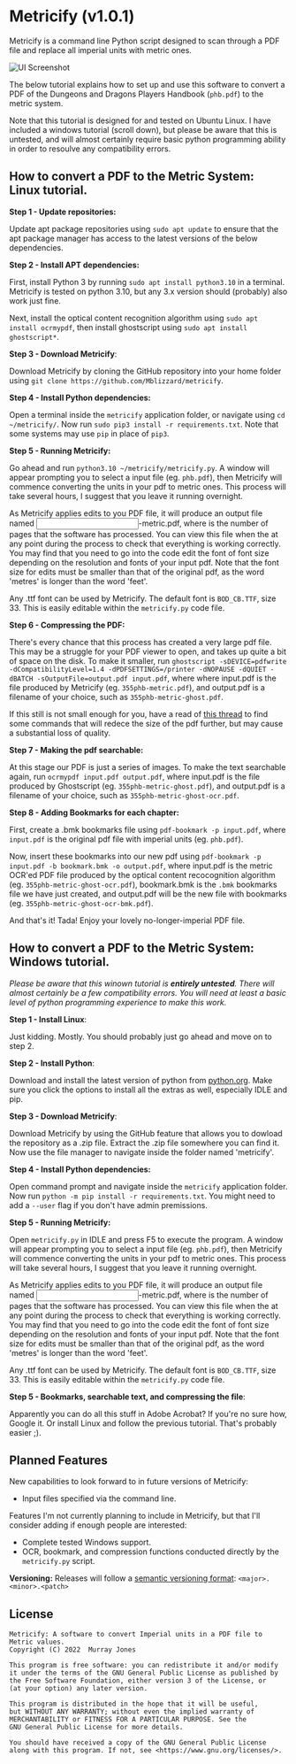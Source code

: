Metricify (v1.0.1)
==================

Metricify is a command line Python script designed to scan through a PDF file and replace all imperial units with metric ones. 

![UI Screenshot](https://github.com/Mblizzard/metricify/blob/main/Screenshot.png)

The below tutorial explains how to set up and use this software to convert a PDF of the Dungeons and Dragons Players Handbook (`phb.pdf`) to the metric system.

Note that this tutorial is designed for and tested on Ubuntu Linux. I have included a windows tutorial (scroll down), but please be aware that this is untested, and will almost certainly require basic python programming ability in order to resoulve any compatibility errors.


How to convert a PDF to the Metric System: Linux tutorial.
----------------------------------------------------------

**Step 1 - Update repositories:** 

Update apt package repositories using `sudo apt update` to ensure that the apt package manager has access to the latest versions of the below dependencies.

**Step 2 - Install APT dependencies:** 

First, install Python 3 by running `sudo apt install python3.10` in a terminal. Metricify is tested on python 3.10, but any 3.x version should (probably) also work just fine.

Next, install the optical content recognition algorithm using `sudo apt install ocrmypdf`, then install ghostscript using `sudo apt install ghostscript*`.

**Step 3 - Download Metricify**: 

Download Metricify by cloning the GitHub repository into your home folder using `git clone https://github.com/Mblizzard/metricify`.

**Step 4 - Install Python dependencies:** 

Open a terminal inside the `metricify` application folder, or navigate using `cd ~/metricify/`. Now run `sudo pip3 install -r requirements.txt`. Note that some systems may use `pip` in place of `pip3`.

**Step 5 - Running Metricify:** 

Go ahead and run `python3.10 ~/metricify/metricify.py`. A window will appear prompting you to select a input file (eg. `phb.pdf`), then Metricify will commence converting the units in your pdf to metric ones. This process will take several hours, I suggest that you leave it running overnight.

As Metricify applies edits to you PDF file, it will produce an output file named <page><input>-metric.pdf, where <page> is the number of pages that the software has processed. You can view this file when the at any point during the process to check that everything is working correctly. You may find that you need to go into the code edit the font of font size depending on the resolution and fonts of your input pdf. Note that the font size for edits must be smaller than that of the original pdf, as the word 'metres' is longer than the word 'feet'.
 
Any .ttf font can be used by Metricify. The default font is `BOD_CB.TTF`, size 33. This is easily editable within the `metricify.py` code file.

**Step 6 - Compressing the PDF:**
 
There's every chance that this process has created a very large pdf file. This may be a struggle for your PDF viewer to open, and takes up quite a bit of space on the disk. To make it smaller, run `ghostscript -sDEVICE=pdfwrite -dCompatibilityLevel=1.4 -dPDFSETTINGS=/printer -dNOPAUSE -dQUIET -dBATCH -sOutputFile=output.pdf input.pdf`, where where input.pdf is the file produced by Metricify (eg. `355phb-metric.pdf`), and output.pdf is a filename of your choice, such as `355phb-metric-ghost.pdf`.
 
If this still is not small enough for you, have a read of [this thread](https://gist.github.com/FutureDrivenDev/6390547) to find some commands that will redece the size of the pdf further, but may cause a substantial loss of quality.
 
**Step 7 - Making the pdf searchable:**
 
At this stage our PDF is just a series of images. To make the text searchable again, run `ocrmypdf input.pdf output.pdf`, where input.pdf is the file produced by Ghostscript (eg. `355phb-metric-ghost.pdf`), and output.pdf is a filename of your choice, such as `355phb-metric-ghost-ocr.pdf`.

**Step 8 - Adding Bookmarks for each chapter:**

First, create a .bmk bookmarks file using `pdf-bookmark -p input.pdf`, where `input.pdf` is the original pdf file with imperial units (eg. `phb.pdf`).
 
Now, insert these bookmarks into our new pdf using `pdf-bookmark -p input.pdf -b bookmark.bmk -o output.pdf`, where input.pdf is the metric OCR'ed PDF file produced by the optical content recocognition algorithm (eg. `355phb-metric-ghost-ocr.pdf`), bookmark.bmk is the `.bmk` bookmarks file we have just created, and output.pdf will be the new file with bookmarks (eg. `355phb-metric-ghost-ocr-bmk.pdf`).

And that's it! Tada! Enjoy your lovely no-longer-imperial PDF file.
 
 
How to convert a PDF to the Metric System: Windows tutorial.
------------------------------------------------------------

*Please be aware that this winown tutorial is **entirely untested**. There will almost certainly be a few compatibility errors. You will need at least a basic level of python programming experience to make this work.*

**Step 1 - Install Linux**: 

Just kidding. Mostly. You should probably just go ahead and move on to step 2.
 
**Step 2 - Install Python**: 

Download and install the latest version of python from [python.org](https://www.python.org/). Make sure you click the options to install all the extras as well, especially IDLE and pip.

**Step 3 - Download Metricify**:  
 
Download Metricify by using the GitHub feature that allows you to dowload the repository as a .zip file. Extract the .zip file somewhere you can find it. Now use the file manager to navigate inside the folder named 'metricify'.
 
**Step 4 - Install Python dependencies:**

Open command prompt and navigate inside the `metricify` application folder. Now run `python -m pip install -r requirements.txt`. You might need to add a `--user` flag if you don't have admin premissions.

**Step 5 - Running Metricify:**

Open `metricify.py` in IDLE and press F5 to execute the program. A window will appear prompting you to select a input file (eg. `phb.pdf`), then Metricify will commence converting the units in your pdf to metric ones. This process will take several hours, I suggest that you leave it running overnight.

As Metricify applies edits to you PDF file, it will produce an output file named <page><input>-metric.pdf, where <page> is the number of pages that the software has processed. You can view this file when the at any point during the process to check that everything is working correctly. You may find that you need to go into the code edit the font of font size depending on the resolution and fonts of your input pdf. Note that the font size for edits must be smaller than that of the original pdf, as the word 'metres' is longer than the word 'feet'.
 
Any .ttf font can be used by Metricify. The default font is `BOD_CB.TTF`, size 33. This is easily editable within the `metricify.py` code file.

**Step 5 - Bookmarks, searchable text, and compressing the file**:
 
Apparently you can do all this stuff in Adobe Acrobat? If you're no sure how, Google it. Or install Linux and follow the previous tutorial. That's probably easier ;).
 

Planned Features
----------------

New capabilities to look forward to in future versions of Metricify:

 - Input files specified via the command line.

Features I'm not currently planning to include in Metricify, but that I'll consider adding if enough people are interested:

 - Complete tested Windows support.
 - OCR, bookmark, and compression functions conducted directly by the `metricify.py` script.
 
**Versioning:** Releases will follow a [semantic versioning format](http://semver.org/): `<major>.<minor>.<patch>`


License
-------

    Metricify: A software to convert Imperial units in a PDF file to Metric values.
    Copyright (C) 2022  Murray Jones

    This program is free software: you can redistribute it and/or modify
    it under the terms of the GNU General Public License as published by
    the Free Software Foundation, either version 3 of the License, or
    (at your option) any later version.

    This program is distributed in the hope that it will be useful,
    but WITHOUT ANY WARRANTY; without even the implied warranty of
    MERCHANTABILITY or FITNESS FOR A PARTICULAR PURPOSE. See the
    GNU General Public License for more details.

    You should have received a copy of the GNU General Public License
    along with this program. If not, see <https://www.gnu.org/licenses/>.
